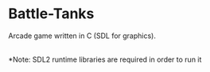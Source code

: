 # Battle-Tanks
Arcade game written in C (SDL for graphics).<br><br>


*Note: SDL2 runtime libraries are required in order to run it
